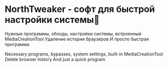 # NorthTweaker - софт для быстрой настройки системы🗻
Нужные программы, обходы, настройки системы, встроенный MediaCreationTool Удаление истории браузеров И просто быстрая программа                  

Necessary programs, bypasses, system settings, built-in MediaCreationTool Delete browser history And just a quick program
